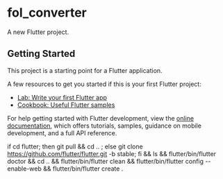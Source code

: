 # fol_converter

A new Flutter project.

## Getting Started

This project is a starting point for a Flutter application.

A few resources to get you started if this is your first Flutter project:

- [Lab: Write your first Flutter app](https://docs.flutter.dev/get-started/codelab)
- [Cookbook: Useful Flutter samples](https://docs.flutter.dev/cookbook)

For help getting started with Flutter development, view the
[online documentation](https://docs.flutter.dev/), which offers tutorials,
samples, guidance on mobile development, and a full API reference.

if cd flutter; then git pull && cd .. ; else git clone https://github.com/flutter/flutter.git -b stable; fi && ls && flutter/bin/flutter doctor && cd .. && flutter/bin/flutter clean && flutter/bin/flutter config --enable-web && flutter/bin/flutter create .
